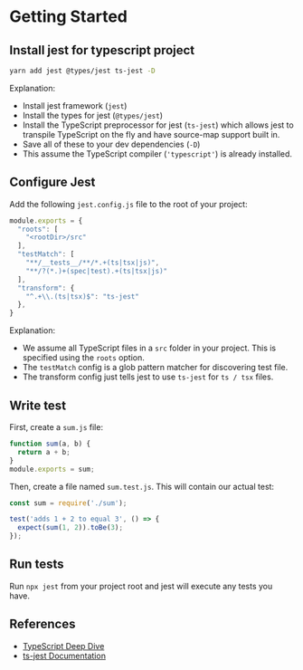 # Getting Started

## Install jest for typescript project

```sh
yarn add jest @types/jest ts-jest -D
```

Explanation:
- Install jest framework (`jest`)
- Install the types for jest (`@types/jest`)
- Install the TypeScript preprocessor for jest (`ts-jest`) which allows jest to transpile TypeScript on the fly and have source-map support built in.
- Save all of these to your dev dependencies (`-D`)
- This assume the TypeScript compiler (`'typescript'`) is already installed.


## Configure Jest

Add the following `jest.config.js` file to the root of your project:

```js
module.exports = {
  "roots": [
    "<rootDir>/src"
  ],
  "testMatch": [
    "**/__tests__/**/*.+(ts|tsx|js)",
    "**/?(*.)+(spec|test).+(ts|tsx|js)"
  ],
  "transform": {
    "^.+\\.(ts|tsx)$": "ts-jest"
  },
}
```

Explanation:
- We assume all TypeScript files in a `src` folder in your project. This is specified using the `roots` option.
- The `testMatch` config is a glob pattern matcher for discovering test file.
- The transform config just tells jest to use `ts-jest` for `ts / tsx` files.


## Write test

First, create a `sum.js` file:

```js
function sum(a, b) {
  return a + b;
}
module.exports = sum;
```

Then, create a file named `sum.test.js`. This will contain our actual test:

```js
const sum = require('./sum');

test('adds 1 + 2 to equal 3', () => {
  expect(sum(1, 2)).toBe(3);
});
```


## Run tests

Run `npx jest` from your project root and jest will execute any tests you have.


## References

- [TypeScript Deep Dive](https://basarat.gitbook.io/typescript/intro-1/jest)
- [ts-jest Documentation](https://kulshekhar.github.io/ts-jest/)
